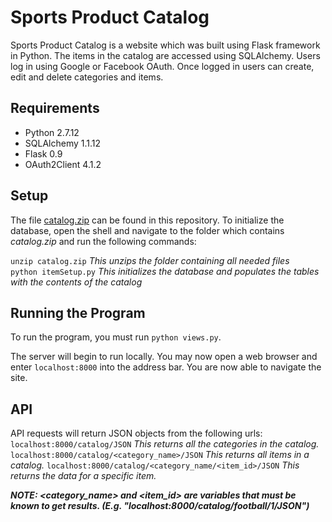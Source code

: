 # Sports Product Catalog

Sports Product Catalog is a website which was built using Flask framework in Python. The items in the catalog are accessed using SQLAlchemy. Users log in using Google or Facebook OAuth. Once logged in users can create, edit and delete categories and items.

## Requirements
- Python 2.7.12
- SQLAlchemy 1.1.12
- Flask 0.9
- OAuth2Client 4.1.2

## Setup
The file [catalog.zip](#) can be found in this repository. To initialize the database, open the shell and navigate to the folder which contains _catalog.zip_ and run the following commands:<br>

`unzip catalog.zip` _This unzips the folder containing all needed files_<br>
`python itemSetup.py` _This initializes the database and populates the tables with the contents of the catalog_

## Running the Program
To run the program, you must run `python views.py`.

The server will begin to run locally. You may now open a web browser and enter `localhost:8000` into the address bar. You are now able to navigate the site.

## API
API requests will return JSON objects from the following urls:
`localhost:8000/catalog/JSON` _This returns all the categories in the catalog._
`localhost:8000/catalog/<category_name>/JSON` _This returns all items in a catalog._
`localhost:8000/catalog/<category_name/<item_id>/JSON` _This returns the data for a specific item._

_**NOTE: <category_name> and <item_id> are variables that must be known to get results. (E.g. "localhost:8000/catalog/football/1/JSON")**_
